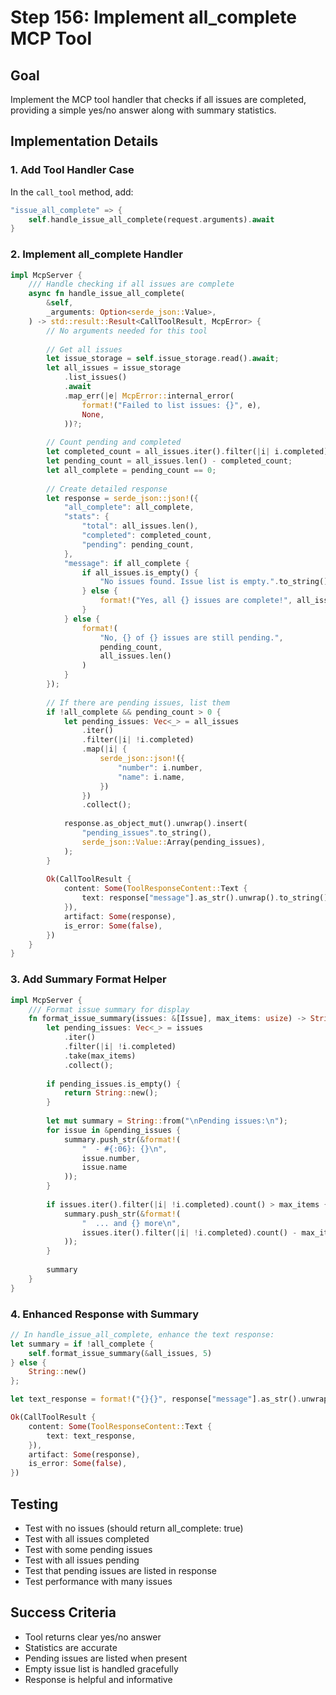 # Step 156: Implement all_complete MCP Tool

## Goal
Implement the MCP tool handler that checks if all issues are completed, providing a simple yes/no answer along with summary statistics.

## Implementation Details

### 1. Add Tool Handler Case
In the `call_tool` method, add:

```rust
"issue_all_complete" => {
    self.handle_issue_all_complete(request.arguments).await
}
```

### 2. Implement all_complete Handler

```rust
impl McpServer {
    /// Handle checking if all issues are complete
    async fn handle_issue_all_complete(
        &self,
        _arguments: Option<serde_json::Value>,
    ) -> std::result::Result<CallToolResult, McpError> {
        // No arguments needed for this tool
        
        // Get all issues
        let issue_storage = self.issue_storage.read().await;
        let all_issues = issue_storage
            .list_issues()
            .await
            .map_err(|e| McpError::internal_error(
                format!("Failed to list issues: {}", e),
                None,
            ))?;
        
        // Count pending and completed
        let completed_count = all_issues.iter().filter(|i| i.completed).count();
        let pending_count = all_issues.len() - completed_count;
        let all_complete = pending_count == 0;
        
        // Create detailed response
        let response = serde_json::json!({
            "all_complete": all_complete,
            "stats": {
                "total": all_issues.len(),
                "completed": completed_count,
                "pending": pending_count,
            },
            "message": if all_complete {
                if all_issues.is_empty() {
                    "No issues found. Issue list is empty.".to_string()
                } else {
                    format!("Yes, all {} issues are complete!", all_issues.len())
                }
            } else {
                format!(
                    "No, {} of {} issues are still pending.",
                    pending_count,
                    all_issues.len()
                )
            }
        });
        
        // If there are pending issues, list them
        if !all_complete && pending_count > 0 {
            let pending_issues: Vec<_> = all_issues
                .iter()
                .filter(|i| !i.completed)
                .map(|i| {
                    serde_json::json!({
                        "number": i.number,
                        "name": i.name,
                    })
                })
                .collect();
            
            response.as_object_mut().unwrap().insert(
                "pending_issues".to_string(),
                serde_json::Value::Array(pending_issues),
            );
        }
        
        Ok(CallToolResult {
            content: Some(ToolResponseContent::Text {
                text: response["message"].as_str().unwrap().to_string(),
            }),
            artifact: Some(response),
            is_error: Some(false),
        })
    }
}
```

### 3. Add Summary Format Helper

```rust
impl McpServer {
    /// Format issue summary for display
    fn format_issue_summary(issues: &[Issue], max_items: usize) -> String {
        let pending_issues: Vec<_> = issues
            .iter()
            .filter(|i| !i.completed)
            .take(max_items)
            .collect();
        
        if pending_issues.is_empty() {
            return String::new();
        }
        
        let mut summary = String::from("\nPending issues:\n");
        for issue in &pending_issues {
            summary.push_str(&format!(
                "  - #{:06}: {}\n",
                issue.number,
                issue.name
            ));
        }
        
        if issues.iter().filter(|i| !i.completed).count() > max_items {
            summary.push_str(&format!(
                "  ... and {} more\n",
                issues.iter().filter(|i| !i.completed).count() - max_items
            ));
        }
        
        summary
    }
}
```

### 4. Enhanced Response with Summary

```rust
// In handle_issue_all_complete, enhance the text response:
let summary = if !all_complete {
    self.format_issue_summary(&all_issues, 5)
} else {
    String::new()
};

let text_response = format!("{}{}", response["message"].as_str().unwrap(), summary);

Ok(CallToolResult {
    content: Some(ToolResponseContent::Text {
        text: text_response,
    }),
    artifact: Some(response),
    is_error: Some(false),
})
```

## Testing
- Test with no issues (should return all_complete: true)
- Test with all issues completed
- Test with some pending issues
- Test with all issues pending
- Test that pending issues are listed in response
- Test performance with many issues

## Success Criteria
- Tool returns clear yes/no answer
- Statistics are accurate
- Pending issues are listed when present
- Empty issue list is handled gracefully
- Response is helpful and informative